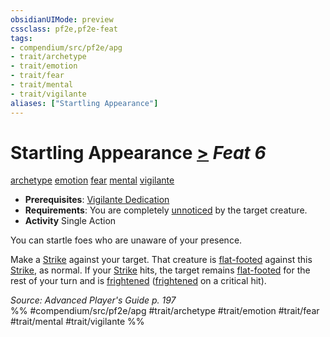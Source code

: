 ```yaml
---
obsidianUIMode: preview
cssclass: pf2e,pf2e-feat
tags:
- compendium/src/pf2e/apg
- trait/archetype
- trait/emotion
- trait/fear
- trait/mental
- trait/vigilante
aliases: ["Startling Appearance"]
---
```

# Startling Appearance  [>](chapter-9-playing-the-game.md#Actions "Single Action") *Feat 6*  
[archetype](archetype.md "Archetype Feat Trait")  [emotion](emotion.md "Emotion Effect Trait")  [fear](Reference/Rules/Traits/fear.md "Fear Effect Trait")  [mental](mental.md "Mental Effect Trait")  [vigilante](Reference/Rules/Traits/vigilante-apg.md "Vigilante Feat Trait")  

- **Prerequisites**: [Vigilante Dedication](vigilante-dedication-apg.md)
- **Requirements**: You are completely [unnoticed](conditions.md#Unnoticed) by the target creature.
- **Activity** Single Action

You can startle foes who are unaware of your presence.

Make a [Strike](strike.md) against your target. That creature is [flat-footed](conditions.md#Flat-footed) against this [Strike](strike.md), as normal. If your [Strike](strike.md) hits, the target remains [flat-footed](conditions.md#Flat-footed) for the rest of your turn and is [frightened](conditions.md#Frightened) ([frightened](conditions.md#Frightened) on a critical hit).

*Source: Advanced Player's Guide p. 197*  
%% #compendium/src/pf2e/apg #trait/archetype #trait/emotion #trait/fear #trait/mental #trait/vigilante %%